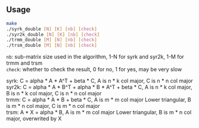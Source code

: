 ## Usage
``` bash
make
./syrk_double [N] [K] [nb] [check]
./syr2k_double [N] [K] [nb] [check]
./trmm_double [M] [N] [nb] [check]
./trsm_double [M] [N] [nb] [check]
```
`nb`: sub-matrix size used in the algorithm, 1-N for syrk and syr2k, 1-M for trmm and trsm  
`check`: whether to check the result, 0 for no, 1 for yes, may be very slow

syrk: C = alpha * A * A^T + beta * C, A is n * k col major, C is n * n col major  
syr2k: C = alpha * A * B^T + alpha * B * A^T + beta * C, A is n * k col major, B is n * k col major, C is n * n col major  
trmm: C = alpha * A * B + beta * C, A is m * m col major Lower triangular, B is m * n col major, C is m * n col major  
trsm: A * X = alpha * B, A is m * m col major Lower triangular, B is m * n col major, overwrited by X  